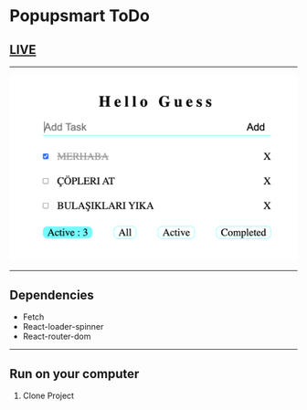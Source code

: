 # Popupsmart ToDo

## [LIVE](https://popupsmart-todo.pages.dev/)

---

![image](/public/demo.png)

---

## Dependencies

- Fetch
- React-loader-spinner
- React-router-dom

---

## Run on your computer

1. Clone Project
